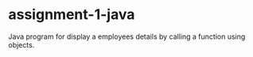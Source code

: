 # assignment-1-java

Java program for display a employees details by calling a function using objects.
